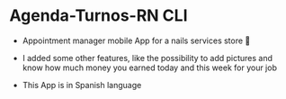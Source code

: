 # Agenda-Turnos-RN CLI
- Appointment manager mobile App for a nails services store 💅
- I added some other features, like the possibility to add pictures and know how much money you earned today and this week for your job


-  This App is in Spanish language
